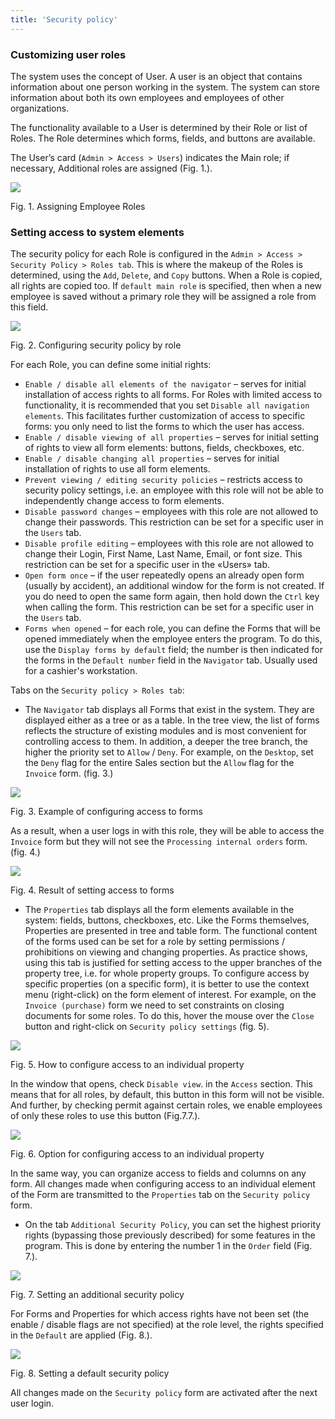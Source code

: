 ```yaml
---
title: 'Security policy'
---
```


### Customizing user roles

The system uses the concept of User. A user is an object that contains information about one person working in the system. The system can store information about both its own employees and employees of other organizations.

The functionality available to a User is determined by their Role or list of  Roles. The Role determines which forms, fields, and buttons are available.

The User’s card (`Admin > Access > Users`) indicates the Main role; if necessary, Additional roles are assigned (Fig. 1.).

![](images/Security_policy_roles.png)

Fig. 1. Assigning Employee Roles

### Setting access to system elements

The security policy for each Role is configured in the `Admin > Access > Security Policy > Roles tab`. This is where the makeup of the Roles is determined, using the `Add`, `Delete`, and `Copy` buttons. When a Role is copied, all rights are copied too. If `default main role` is specified, then when a new employee is saved without a primary role they will be assigned a role from this field.

![](images/Security_policy_config_role.png)

Fig. 2. Configuring security policy by role

For each Role, you can define some initial rights:

-   `Enable / disable all elements of the navigator` – serves for initial installation of access rights to all forms. For Roles with limited access to functionality, it is recommended that you set `Disable all navigation elements`. This facilitates further customization of access to specific forms: you only need to list the forms to which the user has access.
-   `Enable / disable viewing of all properties` – serves for initial setting of rights to view all form elements: buttons, fields, checkboxes, etc.
-   `Enable / disable changing all properties` – serves for initial installation of rights to use all form elements.
-   `Prevent viewing / editing security policies` – restricts access to security policy settings, i.e. an employee with this role will not be able to independently change access to form elements.
-   `Disable password changes` – employees with this role are not allowed to change their passwords. This restriction can be set for a specific user in the `Users` tab.
-   `Disable profile editing` – employees with this role are not allowed to change their Login, First Name, Last Name, Email, or font size. This restriction can be set for a specific user in the «Users» tab.
-   `Open form once` – if the user repeatedly opens an already open form (usually by accident), an additional window for the form is not created. If you do need to open the same form again, then hold down the `Ctrl` key when calling the form. This restriction can be set for a specific user in the `Users` tab.
-   `Forms when opened` – for each role, you can define the Forms that will be opened immediately when the employee enters the program. To do this, use the `Display forms by default` field; the number is then indicated for the forms in the `Default number` field in the `Navigator` tab. Usually used for a cashier's workstation.

Tabs on the `Security policy > Roles tab`:

-   The `Navigator` tab displays all Forms that exist in the system. They are displayed either as a tree or as a table. In the tree view, the list of forms reflects the structure of existing modules and is most convenient for controlling access to them. In addition, a deeper the tree branch, the higher the priority set to `Allow` / `Deny`. For example, on the `Desktop`, set the `Deny` flag for the entire Sales section but the `Allow` flag for the `Invoice` form. (fig. 3.)

![](images/Security_policy_forms_access.png)

Fig. 3. Example of configuring access to forms

As a result, when a user logs in with this role, they will be able to access the `Invoice` form but they will not see the `Processing internal orders` form. (fig. 4.)

![](images/Security_policy_forms_result.png)

Fig. 4. Result of setting access to forms

-   The `Properties` tab displays all the form elements available in the system: fields, buttons, checkboxes, etc. Like the Forms themselves, Properties are presented in tree and table form. The functional content of the forms used can be set for a role by setting permissions / prohibitions on viewing and changing properties. As practice shows, using this tab is justified for setting access to the upper branches of the property tree, i.e. for whole property groups. To configure access by specific properties (on a specific form), it is better to use the context menu (right-click) on the form element of interest. For example, on the `Invoice (purchase)` form we need to set constraints on closing documents for some roles. To do this, hover the mouse over the `Close` button and right-click on `Security policy settings` (fig. 5).

![](images/Security_policy_property_access.png)

Fig. 5. How to configure access to an individual property

In the window that opens, check `Disable view`. in the `Access` section. This means that for all roles, by default, this button in this form will not be visible. And further, by checking permit against certain roles, we enable employees of only these roles to use this button (Fig.7.7.).

![](images/Security_policy_property_access_option.png)

Fig. 6. Option for configuring access to an individual property

In the same way, you can organize access to fields and columns on any form. All changes made when configuring access to an individual element of the Form are transmitted to the `Properties` tab on the `Security policy` form.

-   On the tab `Additional Security Policy`, you can set the highest priority rights (bypassing those previously described) for some features in the program. This is done by entering the number 1 in the `Order` field (Fig. 7.).

![](images/Security_policy_additional.png)

Fig. 7. Setting an additional security policy

For Forms and Properties for which access rights have not been set (the enable / disable flags are not specified) at the role level, the rights specified in the `Default` are applied (Fig. 8.).

![](images/Security_policy_default.png)

Fig. 8. Setting a default security policy

All changes made on the `Security policy` form are activated after the next user login.
